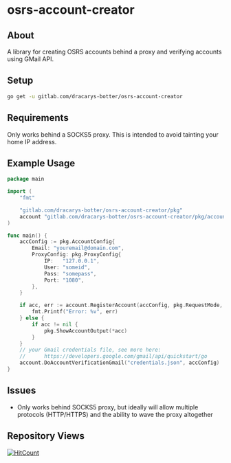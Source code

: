 # osrs-account-creator

## About

A library for creating OSRS accounts behind a proxy and verifying accounts using GMail API.

## Setup

```bash
go get -u gitlab.com/dracarys-botter/osrs-account-creator
```

## Requirements

Only works behind a SOCKS5 proxy. This is intended to avoid tainting your home IP address.

## Example Usage

```go
package main

import (
    "fmt"

    "gitlab.com/dracarys-botter/osrs-account-creator/pkg"
    account "gitlab.com/dracarys-botter/osrs-account-creator/pkg/account"
)

func main() {
    accConfig := pkg.AccountConfig{
        Email: "youremail@domain.com",
        ProxyConfig: pkg.ProxyConfig{
            IP:   "127.0.0.1",
            User: "someid",
            Pass: "somepass",
            Port: "1080",
        },
    }

    if acc, err := account.RegisterAccount(accConfig, pkg.RequestMode, "your 2captcha.com API key"); err != nil {
        fmt.Printf("Error: %v", err)
    } else {
        if acc != nil {
            pkg.ShowAccountOutput(*acc)
        }
    }
    // your Gmail credentials file, see more here:
    //      https://developers.google.com/gmail/api/quickstart/go
    account.DoAccountVerificationGmail("credentials.json", accConfig)
}
```

## Issues

- Only works behind SOCKS5 proxy, but ideally will allow multiple protocols (HTTP/HTTPS) and the ability to wave the proxy altogether

## Repository Views

[![HitCount](http://hits.dwyl.com/austin-millan/robinhood-client.svg)](http://hits.dwyl.com/austin-millan/osrs-account-creator)

